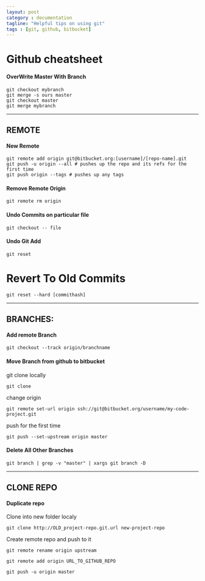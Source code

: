 ```yaml
---
layout: post
category : documentation
tagline: "Helpful tips on using git"
tags : [git, github, bitbucket]
---
```


# Github cheatsheet

#### OverWrite Master With Branch
```
git checkout mybranch
git merge -s ours master
git checkout master
git merge mybranch
```


* * *

## REMOTE


#### New Remote
```
git remote add origin git@bitbucket.org:[username]/[repo-name].git
git push -u origin --all # pushes up the repo and its refs for the first time
git push origin --tags # pushes up any tags
```

#### Remove Remote Origin
```
git remote rm origin
```

#### Undo Commits on particular file
```
git checkout -- file
```

#### Undo Git Add
```
git reset
```

# Revert To Old Commits
```
git reset --hard [commithash]
```


* * *

## BRANCHES:

#### Add remote Branch
```
git checkout --track origin/branchname
```

#### Move Branch from github to bitbucket
git clone locally
```
git clone
```
change origin
```
git remote set-url origin ssh://git@bitbucket.org/username/my-code-project.git
```
push for the first time
```
git push --set-upstream origin master
```

#### Delete All Other Branches
```
git branch | grep -v "master" | xargs git branch -D
```


* * *

## CLONE REPO

#### Duplicate repo
Clone into new folder localy
```
git clone http://OLD_project-repo.git.url new-project-repo
```
Create remote repo and push to it

```
git remote rename origin upstream
```
```
git remote add origin URL_TO_GITHUB_REPO
```
```
git push -u origin master
```
